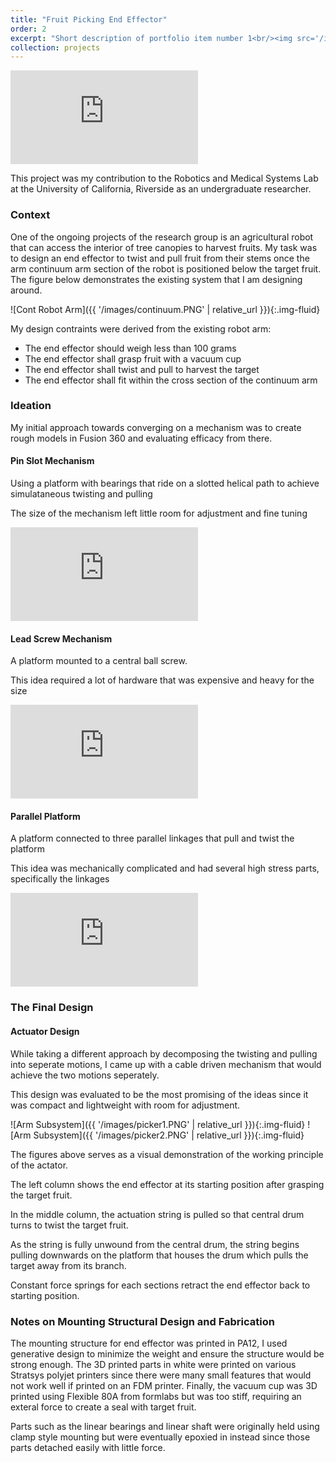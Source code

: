 ```yaml
---
title: "Fruit Picking End Effector"
order: 2
excerpt: "Short description of portfolio item number 1<br/><img src='/images/500x300.png'>"
collection: projects
---
```


<div class="video-container">
  <iframe
    src="https://www.youtube-nocookie.com/embed/auz7zTZCZwE?rel=0&mute=1&autoplay=0&modestbranding=1&playsinline=1"
    title="End effector demo!"
    loading="lazy"
    frameborder="0"
    allow="accelerometer; clipboard-write; encrypted-media; gyroscope; picture-in-picture; web-share"
    allowfullscreen>
  </iframe>
</div>

This project was my contribution to the Robotics and Medical Systems Lab at the University of California, Riverside as an undergraduate researcher. 

### Context

One of the ongoing projects of the research group is an agricultural robot that can access the interior of tree canopies to harvest fruits. My task was to design an end effector to twist and pull fruit from their stems once the arm continuum arm section of the robot is positioned below the target fruit. The figure below demonstrates the existing system that I am designing around. 

![Cont Robot Arm]({{ '/images/continuum.PNG' | relative_url }}){:.img-fluid}

My design contraints were derived from the existing robot arm:
- The end effector should weigh less than 100 grams
- The end effector shall grasp fruit with a vacuum cup
- The end effector shall twist and pull to harvest the target
- The end effector shall fit within the cross section of the continuum arm

### Ideation

My initial approach towards converging on a mechanism was to create rough models in Fusion 360 and evaluating efficacy from there.

#### Pin Slot Mechanism
Using a platform with bearings that ride on a slotted helical path to achieve simulataneous twisting and pulling

The size of the mechanism left little room for adjustment and fine tuning

<div class="video-container">
  <iframe
    src="https://www.youtube-nocookie.com/embed/351bTEg0328?rel=0&mute=1&autoplay=0&modestbranding=1&playsinline=1"
    title="Pin Slot"
    loading="lazy"
    frameborder="0"
    allow="accelerometer; clipboard-write; encrypted-media; gyroscope; picture-in-picture; web-share"
    allowfullscreen>
  </iframe>
</div>

#### Lead Screw Mechanism
A platform mounted to a central ball screw. 

This idea required a lot of hardware that was expensive and heavy for the size

<div class="video-container">
  <iframe
    src="https://www.youtube-nocookie.com/embed/_ooPPNEGIHs?rel=0&mute=1&autoplay=0&modestbranding=1&playsinline=1"
    title="Ball Screw"
    loading="lazy"
    frameborder="0"
    allow="accelerometer; clipboard-write; encrypted-media; gyroscope; picture-in-picture; web-share"
    allowfullscreen>
  </iframe>
</div>

#### Parallel Platform
A platform connected to three parallel linkages that pull and twist the platform

This idea was mechanically complicated and had several high stress parts, specifically the linkages

<div class="video-container">
  <iframe
    src="https://www.youtube-nocookie.com/embed/AtYT0v4jE3Q?rel=0&mute=1&autoplay=0&modestbranding=1&playsinline=1"
    title="Twisting Platform"
    loading="lazy"
    frameborder="0"
    allow="accelerometer; clipboard-write; encrypted-media; gyroscope; picture-in-picture; web-share"
    allowfullscreen>
  </iframe>
</div>

### The Final Design
#### Actuator Design
While taking a different approach by decomposing the twisting and pulling into seperate motions, I came up with a cable driven mechanism that would achieve the two motions seperately. 

This design was evaluated to be the most promising of the ideas since it was compact and lightweight with room for adjustment.

![Arm Subsystem]({{ '/images/picker1.PNG' | relative_url }}){:.img-fluid}
![Arm Subsystem]({{ '/images/picker2.PNG' | relative_url }}){:.img-fluid}

The figures above serves as a visual demonstration of the working principle of the actator. 

The left column shows the end effector at its starting position after grasping the target fruit.

In the middle column, the actuation string is pulled so that central drum turns to twist the target fruit. 

As the string is fully unwound from the central drum, the string begins pulling downwards on the platform that houses the drum which pulls the target away from its branch.

Constant force springs for each sections retract the end effector back to starting position.

### Notes on Mounting Structural Design and Fabrication
The mounting structure for end effector was printed in PA12, I used generative design to minimize the weight and ensure the structure would be strong enough. The 3D printed parts in white were printed on various Stratsys polyjet printers since there were many small features that would not work well if printed on an FDM printer. Finally, the vacuum cup was 3D printed using Flexible 80A from formlabs but was too stiff, requiring an exteral force to create a seal with target fruit. 

Parts such as the linear bearings and linear shaft were originally held using clamp style mounting but were eventually epoxied in instead since those parts detached easily with little force. 
